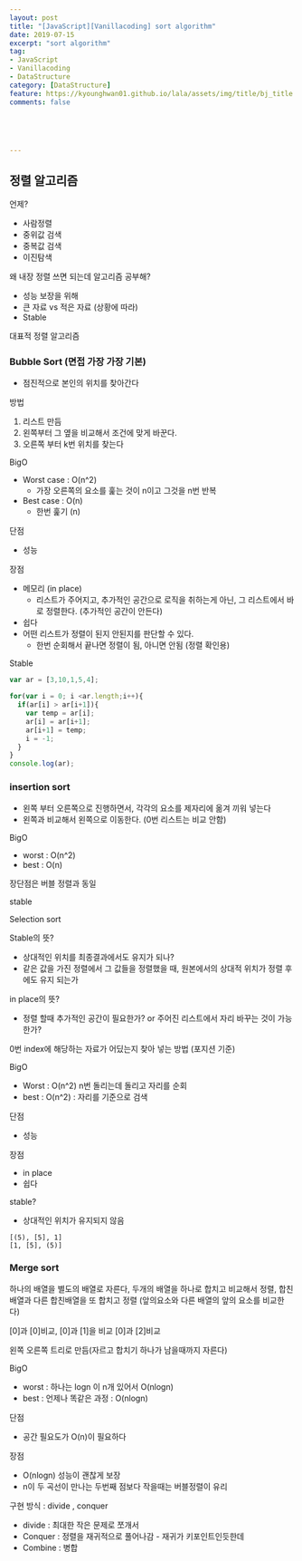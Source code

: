 ```yaml
---
layout: post
title: "[JavaScript][Vanillacoding] sort algorithm"
date: 2019-07-15
excerpt: "sort algorithm"
tag:
- JavaScript
- Vanillacoding
- DataStructure
category: [DataStructure] 
feature: https://kyounghwan01.github.io/lala/assets/img/title/bj_title.jpg
comments: false





---
```


## 정렬 알고리즘

언제?

- 사람정렬
- 중위값 검색
- 중복값 검색
- 이진탐색

왜 내장 정렬 쓰면 되는데 알고리즘 공부해?

- 성능 보장을 위해
- 큰 자료 vs 적은 자료 (상황에 따라)
- Stable 



대표적 정렬 알고리즘

### Bubble Sort (면접 가장 가장 기본)

- 점진적으로 본인의 위치를 찾아간다

방법

1. 리스트 만듬
2. 왼쪽부터 그 옆을 비교해서 조건에 맞게 바꾼다.
3. 오른쪽 부터 k번 위치를 찾는다

BigO

- Worst case : O(n^2)
  - 가장 오른쪽의 요소를 훑는 것이 n이고 그것을 n번 반복
- Best case : O(n)
  - 한번 훑기 (n)

단점

- 성능

장점

- 메모리 (in place)
  - 리스트가 주어지고, 추가적인 공간으로 로직을 취하는게 아닌, 그 리스트에서 바로 정렬한다. (추가적인 공간이 안든다)
- 쉽다
- 어떤 리스트가 정렬이 된지 안된지를 판단할 수 있다.
  - 한번 순회해서 끝나면 정렬이 됨, 아니면 안됨 (정렬 확인용)

Stable

```js
var ar = [3,10,1,5,4];

for(var i = 0; i <ar.length;i++){
  if(ar[i] > ar[i+1]){
    var temp = ar[i];
    ar[i] = ar[i+1];
    ar[i+1] = temp;
    i = -1;
  }
}
console.log(ar);
```



### insertion sort

- 왼쪽 부터 오른쪽으로 진행하면서, 각각의 요소를 제자리에 옮겨 끼워 넣는다 
- 왼쪽과 비교해서 왼쪽으로 이동한다. (0번 리스트는 비교 안함)

BigO

- worst : O(n^2)
- best : O(n)

장단점은 버블 정렬과 동일

stable



Selection sort

Stable의 뜻?

- 상대적인 위치를 최종결과에서도 유지가 되나?
- 같은 값을 가진 정렬에서 그 값들을 정렬했을 때, 원본에서의 상대적 위치가 정렬 후 에도 유지 되는가

in place의 뜻?

- 정렬 할때 추가적인 공간이 필요한가? or 주어진 리스트에서 자리 바꾸는 것이 가능한가?



0번 index에 해당하는 자료가 어딨는지 찾아 넣는 방법 (포지션 기준)

BigO

- Worst : O(n^2) n번 돌리는데 돌리고 자리를 순회 
- best : O(n^2) : 자리를 기준으로 검색

단점

- 성능

장점

- in place
- 쉽다

stable?

- 상대적인 위치가 유지되지 않음

```
[(5), [5], 1]
[1, [5], (5)]
```



### Merge sort

하나의 배열을 별도의 배열로 자른다, 두개의 배열을 하나로 합치고 비교해서 정렬, 합친배열과 다른 합친배열을 또 합치고 정렬 (앞의요소와 다른 배열의 앞의 요소를 비교한다)

[0]과 [0]비교,  [0]과 [1]을 비교 [0]과 [2]비교 

왼쪽 오른쪽 트리로 만듬(자르고 합치기 하나가 남을때까지 자른다)

BigO

- worst : 하나는 logn 이 n개 있어서 O(nlogn)
- best : 언제나 똑같은 과정 : O(nlogn)

단점

- 공간 필요도가 O(n)이 필요하다

장점 

- O(nlogn) 성능이 괜찮게 보장
- n이 두 곡선이 만나는 두번째 점보다 작을때는 버블정렬이 유리 

구현 방식 : divide , conquer

- divide : 최대한 작은 문제로 쪼개서 
- Conquer : 정렬을 재귀적으로 풀어나감 - 재귀가 키포인트인듯한데
- Combine : 병합

